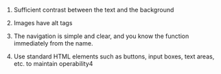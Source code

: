 1. Sufficient contrast between the text and the background

2. Images have alt tags

3. The navigation is simple and clear, and you know the function immediately from the name.

4. Use standard HTML elements such as buttons, input boxes, text areas, etc. to maintain operability4
